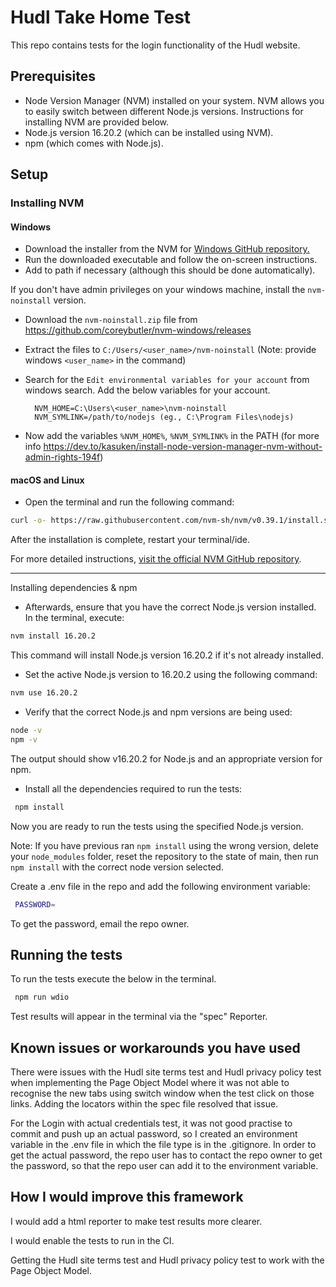 # Hudl Take Home Test

This repo contains tests for the login functionality of the Hudl website.

## Prerequisites

- Node Version Manager (NVM) installed on your system. NVM allows you to easily switch between different Node.js versions. Instructions for installing NVM are provided below.
- Node.js version 16.20.2 (which can be installed using NVM).
- npm (which comes with Node.js).

## Setup

### Installing NVM

#### Windows

- Download the installer from the NVM
  for [Windows GitHub repository.](https://github.com/coreybutler/nvm-windows/releases)
- Run the downloaded executable and follow the on-screen instructions.
- Add to path if necessary (although this should be done automatically).

If you don't have admin privileges on your windows machine, install the `nvm-noinstall` version.
- Download the `nvm-noinstall.zip` file from https://github.com/coreybutler/nvm-windows/releases
- Extract the files to `C:/Users/<user_name>/nvm-noinstall` (Note: provide windows `<user_name>` in the command)
- Search for the `Edit environmental variables for your account` from windows search. Add the below variables for your account.

        NVM_HOME=C:\Users\<user_name>\nvm-noinstall
        NVM_SYMLINK=/path/to/nodejs (eg., C:\Program Files\nodejs)
- Now add the variables `%NVM_HOME%`, `%NVM_SYMLINK%` in the PATH (for more info https://dev.to/kasuken/install-node-version-manager-nvm-without-admin-rights-194f)

#### macOS and Linux

- Open the terminal and run the following command:

```bash
curl -o- https://raw.githubusercontent.com/nvm-sh/nvm/v0.39.1/install.sh | bash
```

After the installation is complete, restart your terminal/ide.

For more detailed
instructions, [visit the official NVM GitHub repository](https://github.com/nvm-sh/nvm#installing-and-updating).

---

Installing dependencies & npm

- Afterwards, ensure that you have the correct Node.js version installed. In the terminal, execute:

```bash
nvm install 16.20.2
```

This command will install Node.js version 16.20.2 if it's not already installed.

- Set the active Node.js version to 16.20.2 using the following command:

```bash
nvm use 16.20.2
```

- Verify that the correct Node.js and npm versions are being used:

```bash
node -v
npm -v
```

The output should show v16.20.2 for Node.js and an appropriate version for npm.

- Install all the dependencies required to run the tests:

```bash
 npm install
```

Now you are ready to run the tests using the specified Node.js version.

Note:  If you have previous ran `npm install` using the wrong version, delete your `node_modules` folder, reset the repository to the state of main, then run `npm install` with the correct node version selected.

Create a .env file in the repo and add the following environment variable:

```bash
 PASSWORD=
```

To get the password, email the repo owner.
## Running the tests

To run the tests execute the below in the terminal.

```bash
 npm run wdio
```

Test results will appear in the terminal via the "spec" Reporter.

## Known issues or workarounds you have used

There were issues with the Hudl site terms test and Hudl privacy policy test when implementing the Page Object Model where it was not able to recognise the new tabs using switch window when the test click on those links. Adding the locators within the spec file resolved that issue.

For the Login with actual credentials test, it was not good practise to commit and push up an actual password, so I created an environment variable in the .env file in which the file type is in the .gitignore. In order to get the actual password, the repo user has to contact the repo owner to get the password, so that the repo user can add it to the environment variable. 

## How I would improve this framework 

I would add a html reporter to make test results more clearer.

I would enable the tests to run in the CI.

Getting the Hudl site terms test and Hudl privacy policy test to work with the Page Object Model.



